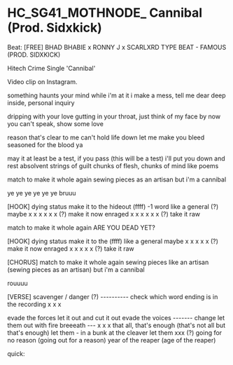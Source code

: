 # HC_SG41_MOTHNODE_ Cannibal (Prod. Sidxkick)
Beat: [FREE] BHAD BHABIE x RONNY J x SCARLXRD TYPE BEAT - FAMOUS (PROD. SIDXKICK)

Hitech Crime Single 'Cannibal'

Video clip on Instagram.

something haunts your mind
while i'm at it i make a mess, tell me dear
deep inside, personal inquiry

dripping with your love
gutting in your throat, just think of my face
by now you can't speak, show some love

reason that's clear to me
can't hold life down
let me make you bleed
seasoned for the blood ya

may it at least be a test, if you pass (this will be a test)
i'll put you down and rest absolvent
strings of guilt 
chunks of flesh, chunks of mind like poems

match to make it whole again
sewing pieces as an artisan 
but i'm a cannibal

ye ye ye ye ye ye
bruuu

[HOOK]
dying status make it to the hideout (ffff) -1 word 
like a general (?)
maybe x x x x x x (?)
make it now
enraged x x x x x x (?)
take it raw

match to make it whole again
ARE YOU DEAD YET?

[HOOK]
dying status make it to the (ffff)
like a general
maybe x x x x x (?)
make it now
enraged x x x x x (?)
take it raw

[CHORUS]
match to make it whole again
sewing pieces like an artisan (sewing pieces as an artisan) 
but i'm a cannibal

rouuuu

[VERSE] 
scavenger / danger (?) ---------- check which word ending is in the recording
x
x
x

evade the forces
let it out and cut it out
evade the voices ------- change
let them out with fire
breeeath ---
x
x
x
that all, that's enough (that's not all but that's enough)
let them - in a bunk at the cleaver 
let them xxx (?) going for no reason (going out for a reason)
year of the reaper (age of the reaper)

quick: 






